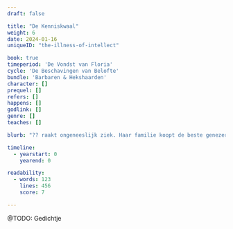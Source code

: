 ```yaml
---
draft: false

title: "De Kenniskwaal"
weight: 6
date: 2024-01-16
uniqueID: "the-illness-of-intellect"

book: true
timeperiod: 'De Vondst van Floria'
cycle: 'De Beschavingen van Belofte'
bundle: 'Barbaren & Hekshaarden'
character: []
prequel: []
refers: []
happens: []
godlink: []
genre: []
teaches: []

blurb: "?? raakt ongeneeslijk ziek. Haar familie koopt de beste genezers met wel héél mysterieuze methoden, totdat ze uit wanhoop verwikkeld raakt in een heksenjacht---en anderen daarin onbedoeld mee sleurt."

timeline:
  - yearstart: 0
    yearend: 0

readability:
  - words: 123
    lines: 456
    score: 7

---
```


@TODO: Gedichtje